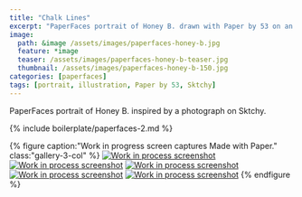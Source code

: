 ```yaml
---
title: "Chalk Lines"
excerpt: "PaperFaces portrait of Honey B. drawn with Paper by 53 on an iPad."
image: 
  path: &image /assets/images/paperfaces-honey-b.jpg 
  feature: *image
  teaser: /assets/images/paperfaces-honey-b-teaser.jpg
  thumbnail: /assets/images/paperfaces-honey-b-150.jpg
categories: [paperfaces]
tags: [portrait, illustration, Paper by 53, Sktchy]
---
```


PaperFaces portrait of Honey B. inspired by a photograph on Sktchy.

{% include boilerplate/paperfaces-2.md %}

{% figure caption:"Work in progress screen captures Made with Paper." class:"gallery-3-col" %}
[![Work in process screenshot](/assets/images/paperfaces-honey-b-process-1-600.jpg)](/assets/images/paperfaces-honey-b-process-1-lg.jpg) [![Work in process screenshot](/assets/images/paperfaces-honey-b-process-2-600.jpg)](/assets/images/paperfaces-honey-b-process-2-lg.jpg) [![Work in process screenshot](/assets/images/paperfaces-honey-b-process-3-600.jpg)](/assets/images/paperfaces-honey-b-process-3-lg.jpg) [![Work in process screenshot](/assets/images/paperfaces-honey-b-process-4-600.jpg)](/assets/images/paperfaces-honey-b-process-4-lg.jpg) [![Work in process screenshot](/assets/images/paperfaces-honey-b-process-5-600.jpg)](/assets/images/paperfaces-honey-b-process-5-lg.jpg)
{% endfigure %}
